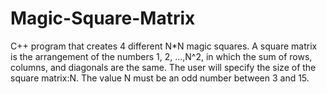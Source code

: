# Magic-Square-Matrix
C++ program that creates 4 different N*N magic squares. A square matrix is the arrangement of the numbers 1, 2, ...,N^2, in which the sum of rows, columns, and diagonals are the same. The user will specify the size of the square matrix:N. The value N must be an odd number between 3 and 15.
